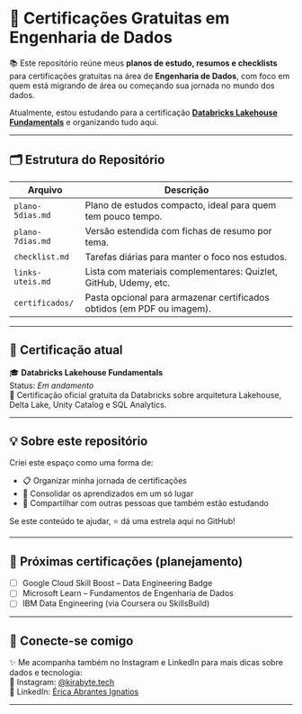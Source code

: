 # 🧠 Certificações Gratuitas em Engenharia de Dados

📚 Este repositório reúne meus **planos de estudo, resumos e checklists** para certificações gratuitas na área de **Engenharia de Dados**, com foco em quem está migrando de área ou começando sua jornada no mundo dos dados.

Atualmente, estou estudando para a certificação **[Databricks Lakehouse Fundamentals](https://customer-academy.databricks.com/learn/course/external/view/elearning/164/databricks-lakehouse-fundamentals)** e organizando tudo aqui.

---

## 🗂 Estrutura do Repositório

| Arquivo | Descrição |
|--------|-----------|
| `plano-5dias.md` | Plano de estudos compacto, ideal para quem tem pouco tempo. |
| `plano-7dias.md` | Versão estendida com fichas de resumo por tema. |
| `checklist.md` | Tarefas diárias para manter o foco nos estudos. |
| `links-uteis.md` | Lista com materiais complementares: Quizlet, GitHub, Udemy, etc. |
| `certificados/` | Pasta opcional para armazenar certificados obtidos (em PDF ou imagem). |

---

## 📌 Certificação atual

🎓 **Databricks Lakehouse Fundamentals**  
Status: *Em andamento*  
🧾 Certificação oficial gratuita da Databricks sobre arquitetura Lakehouse, Delta Lake, Unity Catalog e SQL Analytics.

---

## 💡 Sobre este repositório

Criei este espaço como uma forma de:
- 📋 Organizar minha jornada de certificações
- 🧠 Consolidar os aprendizados em um só lugar
- 🔗 Compartilhar com outras pessoas que também estão estudando

Se este conteúdo te ajudar, ⭐ dá uma estrela aqui no GitHub!

---

## 🚀 Próximas certificações (planejamento)

- [ ] Google Cloud Skill Boost – Data Engineering Badge  
- [ ] Microsoft Learn – Fundamentos de Engenharia de Dados  
- [ ] IBM Data Engineering (via Coursera ou SkillsBuild)

---

## 🤝 Conecte-se comigo

✨ Me acompanha também no Instagram e LinkedIn para mais dicas sobre dados e tecnologia:  
📸 Instagram: [@kirabyte.tech](https://www.instagram.com/kirabyte.tech)  
💼 LinkedIn: [Érica Abrantes Ignatios](https://www.linkedin.com/in/ericaabrantes)

---
